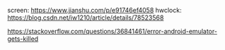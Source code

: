 screen: https://www.jianshu.com/p/e91746ef4058
hwclock: https://blog.csdn.net/iw1210/article/details/78523568

https://stackoverflow.com/questions/36841461/error-android-emulator-gets-killed